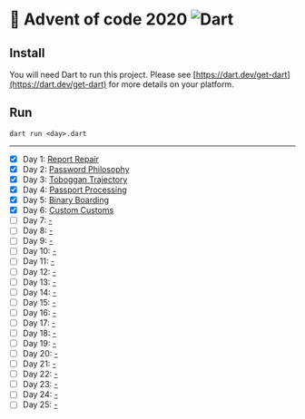 # 🎄 Advent of code 2020 ![Dart](https://img.shields.io/badge/-Dart-%230175C2?style=flat&logo=dart)

## Install
You will need Dart to run this project. Please see [https://dart.dev/get-dart](https://dart.dev/get-dart) for more details on your platform.

## Run
```shell
dart run <day>.dart
```

---

  - [x] Day 1: [Report Repair](https://adventofcode.com/2020/day/1)
  - [x] Day 2: [Password Philosophy](https://adventofcode.com/2020/day/2)
  - [x] Day 3: [Toboggan Trajectory](https://adventofcode.com/2020/day/3)
  - [x] Day 4: [Passport Processing](https://adventofcode.com/2020/day/4)
  - [x] Day 5: [Binary Boarding](https://adventofcode.com/2020/day/5)
  - [x] Day 6: [Custom Customs](https://adventofcode.com/2020/day/6)
  - [ ] Day 7: [-](https://adventofcode.com/2020/day/7)
  - [ ] Day 8: [-](https://adventofcode.com/2020/day/8)
  - [ ] Day 9: [-](https://adventofcode.com/2020/day/9)
  - [ ] Day 10: [-](https://adventofcode.com/2020/day/10)
  - [ ] Day 11: [-](https://adventofcode.com/2020/day/11)
  - [ ] Day 12: [-](https://adventofcode.com/2020/day/12)
  - [ ] Day 13: [-](https://adventofcode.com/2020/day/13)
  - [ ] Day 14: [-](https://adventofcode.com/2020/day/14)
  - [ ] Day 15: [-](https://adventofcode.com/2020/day/15)
  - [ ] Day 16: [-](https://adventofcode.com/2020/day/16)
  - [ ] Day 17: [-](https://adventofcode.com/2020/day/17)
  - [ ] Day 18: [-](https://adventofcode.com/2020/day/18)
  - [ ] Day 19: [-](https://adventofcode.com/2020/day/19)
  - [ ] Day 20: [-](https://adventofcode.com/2020/day/20)
  - [ ] Day 21: [-](https://adventofcode.com/2020/day/21)
  - [ ] Day 22: [-](https://adventofcode.com/2020/day/22)
  - [ ] Day 23: [-](https://adventofcode.com/2020/day/23)
  - [ ] Day 24: [-](https://adventofcode.com/2020/day/24)
  - [ ] Day 25: [-](https://adventofcode.com/2020/day/25)
